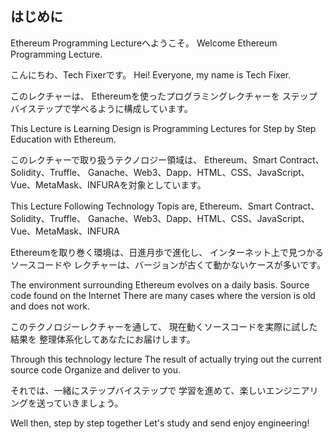 ## はじめに

Ethereum Programming Lectureへようこそ。
Welcome Ethereum Programming Lecture.

こんにちわ、Tech Fixerです。
Hei! Everyone, my name is Tech Fixer.

このレクチャーは、
Ethereumを使ったプログラミングレクチャーを
ステップバイステップで学べるように構成しています。

This Lecture is
Learning Design is Programming Lectures
for Step by Step Education with Ethereum.

このレクチャーで取り扱うテクノロジー領域は、
Ethereum、Smart Contract、Solidity、Truffle、
Ganache、Web3、Dapp、HTML、CSS、JavaScript、
Vue、MetaMask、INFURAを対象としています。

This Lecture Following Technology Topis are,
Ethereum、Smart Contract、Solidity、Truffle、
Ganache、Web3、Dapp、HTML、CSS、JavaScript、
Vue、MetaMask、INFURA

Ethereumを取り巻く環境は、日進月歩で進化し、
インターネット上で見つかるソースコードや
レクチャーは、バージョンが古くて動かないケースが多いです。

The environment surrounding Ethereum evolves on a daily basis.
Source code found on the Internet
There are many cases where the version is old and does not work.

このテクノロジーレクチャーを通して、
現在動くソースコードを実際に試した結果を
整理体系化してあなたにお届けします。

Through this technology lecture
The result of actually trying out the current source code
Organize and deliver to you.

それでは、一緒にステップバイステップで
学習を進めて、楽しいエンジニアリングを送っていきましょう。

Well then, step by step together
Let's study and send enjoy engineering!


